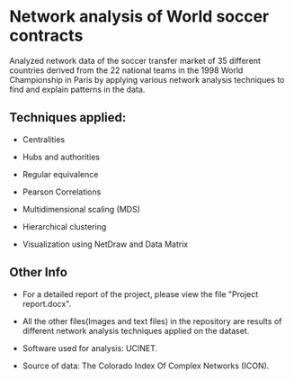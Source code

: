 # Network analysis of World soccer contracts

Analyzed network data of the soccer transfer market of 35 different countries derived from the 22 national teams in the 1998 World Championship in Paris by applying various network analysis techniques to find and explain patterns in the data.

## Techniques applied:

- Centralities

- Hubs and authorities

- Regular equivalence

- Pearson Correlations

- Multidimensional scaling (MDS)

- Hierarchical clustering

- Visualization using NetDraw and Data Matrix


## Other Info

- For a detailed report of the project, please view the file "Project report.docx".

- All the other files(Images and text files) in the repository are results of different network analysis techniques applied on the dataset.

- Software used for analysis: UCINET.

- Source of data: The Colorado Index Of Complex Networks (ICON).
